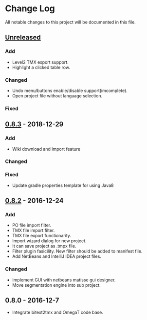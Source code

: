 # Change Log
All notable changes to this project will be documented in this file.

## [Unreleased]
### Add
- Level2 TMX export support.
- Highlight a clicked table row.

### Changed
- Undo menu/buttons enable/disable support(imcomplete).
- Open project file without language selection.

### Fixed


## [0.8.3] - 2018-12-29
### Add
- Wiki download and import feature

### Changed

### FIxed
- Update gradle properties template for using Java8


## [0.8.2] - 2016-12-24
### Add
- PO file import filter.
- TMX file import filter.
- TMX file export functionarity.
- Import wizard dialog for new project.
- It can save project as .tmpx file.
- Filter plugin fasicility.
  New filter should be added to manifest file.
- Add NetBeans and IntelliJ IDEA project files.

### Changed
- Implement GUI with netbeans matisse gui designer.
- Move segmentation engine into sub project.

## 0.8.0 - 2016-12-7
- Integrate bitext2tmx and OmegaT code base.

[Unreleased]: https://github.com/miurahr/tmpotter/compare/v0.8.3...HEAD
[0.8.3]: https://github.com/miurahr/tmpotter/compare/v0.8.2...v0.8.3
[0.8.2]: https://github.com/miurahr/tmpotter/compare/v0.8.0...v0.8.2
